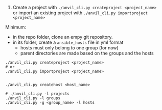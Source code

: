 1. Create a project with `./anvil_cli.py createproject <project_name>` \
or import an existing project with `./anvil_cli.py importproject <project_name>`



Minimum:
- in the repo folder, clone an empy git repository.
- in its folder, create a `ansible_hosts` file in yml format
    - hosts must only belong to one group (for now)
    - parent directories are made based on the groups and the hosts

```shell
./anvil_cli.py createproject <project_name>
# or
./anvil_cli.py importproject <project_name>


./anvil_cli.py createhost <host_name>

# ./anvil_cli.py -l projects
./anvil_cli.py -l groups
./anvil_cli.py -g <group_name> -l hosts

```
